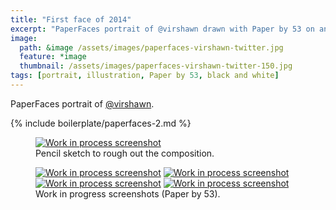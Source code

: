 ```yaml
---
title: "First face of 2014"
excerpt: "PaperFaces portrait of @virshawn drawn with Paper by 53 on an iPad."
image: 
  path: &image /assets/images/paperfaces-virshawn-twitter.jpg 
  feature: *image
  thumbnail: /assets/images/paperfaces-virshawn-twitter-150.jpg
tags: [portrait, illustration, Paper by 53, black and white]
---
```


PaperFaces portrait of [@virshawn](https://twitter.com/virshawn).

{% include boilerplate/paperfaces-2.md %}

<figure>
	<a href="/assets/images/paperfaces-virshawn-process-1-lg.jpg"><img src="/assets/images/paperfaces-virshawn-process-1-750.jpg" alt="Work in process screenshot"></a>
	<figcaption>Pencil sketch to rough out the composition.</figcaption>
</figure>

<figure class="half">
	<a href="/assets/images/paperfaces-virshawn-process-2-lg.jpg"><img src="/assets/images/paperfaces-virshawn-process-2-600.jpg" alt="Work in process screenshot"></a>
	<a href="/assets/images/paperfaces-virshawn-process-3-lg.jpg"><img src="/assets/images/paperfaces-virshawn-process-3-600.jpg" alt="Work in process screenshot"></a>
	<a href="/assets/images/paperfaces-virshawn-process-4-lg.jpg"><img src="/assets/images/paperfaces-virshawn-process-4-600.jpg" alt="Work in process screenshot"></a>
	<a href="/assets/images/paperfaces-virshawn-process-5-lg.jpg"><img src="/assets/images/paperfaces-virshawn-process-5-600.jpg" alt="Work in process screenshot"></a>
	<figcaption>Work in progress screenshots (Paper by 53).</figcaption>
</figure>
